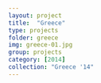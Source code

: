 ```yaml
---
layout: project
title:  "Greece"
type: projects
folder: greece
img: greece-01.jpg
group: projects
category: [2014]
collection: "Greece '14"
---
```


